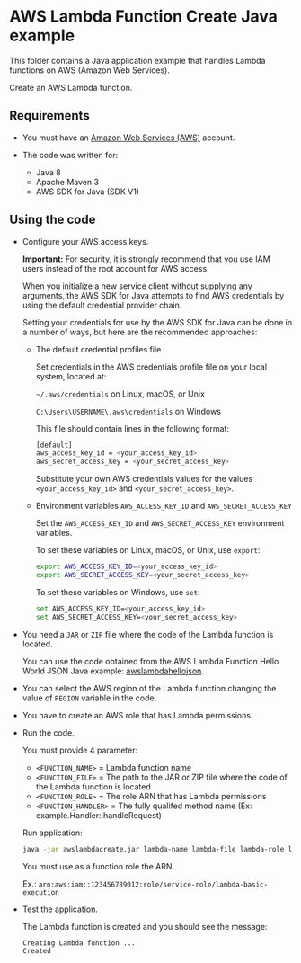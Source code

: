 # AWS Lambda Function Create Java example

This folder contains a Java application example that handles Lambda functions on AWS (Amazon Web Services).

Create an AWS Lambda function.

## Requirements

* You must have an [Amazon Web Services (AWS)](http://aws.amazon.com/) account.

* The code was written for:
 
  *  Java 8
  *  Apache Maven 3
  *  AWS SDK for Java (SDK V1)

## Using the code

* Configure your AWS access keys.

  **Important:** For security, it is strongly recommend that you use IAM users instead of the root account for AWS access.

  When you initialize a new service client without supplying any arguments, the AWS SDK for Java attempts to find AWS credentials by using the default credential provider chain.

  Setting your credentials for use by the AWS SDK for Java can be done in a number of ways, but here are the recommended approaches:

  * The default credential profiles file
  
    Set credentials in the AWS credentials profile file on your local system, located at:

    `~/.aws/credentials` on Linux, macOS, or Unix

    `C:\Users\USERNAME\.aws\credentials` on Windows

    This file should contain lines in the following format:

    ```bash
    [default]
    aws_access_key_id = <your_access_key_id>
    aws_secret_access_key = <your_secret_access_key>
    ```
    Substitute your own AWS credentials values for the values `<your_access_key_id>` and `<your_secret_access_key>`.

  * Environment variables `AWS_ACCESS_KEY_ID` and `AWS_SECRET_ACCESS_KEY`
  
    Set the `AWS_ACCESS_KEY_ID` and `AWS_SECRET_ACCESS_KEY` environment variables.

    To set these variables on Linux, macOS, or Unix, use `export`:

    ```bash
    export AWS_ACCESS_KEY_ID=<your_access_key_id>
    export AWS_SECRET_ACCESS_KEY=<your_secret_access_key>
    ```

    To set these variables on Windows, use `set`:

    ```bash
    set AWS_ACCESS_KEY_ID=<your_access_key_id>
    set AWS_SECRET_ACCESS_KEY=<your_secret_access_key>
    ```

* You need a `JAR` or `ZIP` file where the code of the Lambda function is located.

  You can use the code obtained from the AWS Lambda Function Hello World JSON Java example: [awslambdahellojson](/awslambdahellojson).

* You can select the AWS region of the Lambda function changing the value of `REGION` variable in the code.

* You have to create an AWS role that has Lambda permissions.

* Run the code.

  You must provide 4 parameter:
  
  * `<FUNCTION_NAME>`      = Lambda function name
  * `<FUNCTION_FILE>`      = The path to the JAR or ZIP file where the code of the Lambda function is located
  * `<FUNCTION_ROLE>`      = The role ARN that has Lambda permissions
  * `<FUNCTION_HANDLER>`   = The fully qualifed method name (Ex: example.Handler::handleRequest)

  Run application:

  ```bash
  java -jar awslambdacreate.jar lambda-name lambda-file lambda-role lambda-handler
  ```

  You must use as a function role the ARN.

  Ex.: `arn:aws:iam::123456789012:role/service-role/lambda-basic-execution`

* Test the application.

  The Lambda function is created and you should see the message:
  
  ```bash
  Creating Lambda function ...
  Created
  ```
